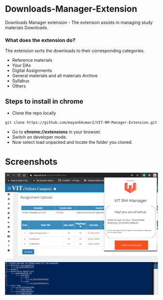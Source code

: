 
# Downloads-Manager-Extension
Downloads Manager extension -  The extension assists in managing study materials Downloads.
### What does the extension do?
The extension sorts the downloads to their corresponding categories.

- Reference materials
- Your DAs
- Digital Assignments
- General materials and all materials Archive
- Syllabus
- Others

## Steps to install in chrome
- Clone the repo locally
```bash
git clone https://github.com/mayankkumar2/VIT-RM-Manager-Extension.git
```
- Go to <b>chrome://extensions</b> in your browser.
- Switch on developer mode.
- Now select load unpacked and locate the folder you cloned.


# Screenshots

![](https://github.com/mayankkumar2/readmeFiles/raw/master/Annotation%202020-05-07%20224126.png)
![](https://github.com/mayankkumar2/readmeFiles/raw/master/Annotation%202020-05-07%20224612.png)
